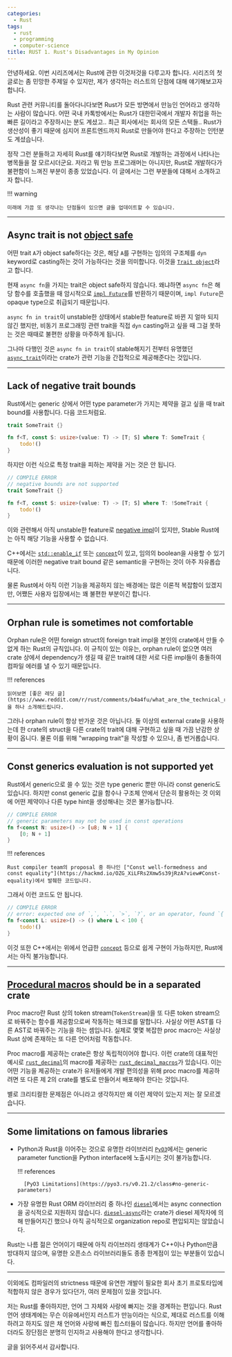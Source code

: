 ```yaml
---
categories:
  - Rust
tags:
  - rust
  - programming
  - computer-science
title: RUST 1. Rust's Disadvantages in My Opinion
---
```


안녕하세요. 이번 시리즈에서는 Rust에 관한 이것저것을 다루고자 합니다.
시리즈의 첫 글로는 좀 민망한 주제일 수 있지만, 제가 생각하는 러스트의 단점에 대해 얘기해보고자 합니다.

Rust 관련 커뮤니티를 돌아다니다보면 Rust가 모든 방면에서 만능인 언어라고 생각하는 사람이 많습니다.
어떤 국내 카톡방에서는 Rust가 대한민국에서 개발자 취업을 하는 빠른 길이라고 주장하시는 분도 계셨고..
최근 회사에서는 회사의 모든 스택들.. Rust가 생산성이 좋기 때문에 심지어 프론트엔드까지 Rust로 만들어야 한다고 주장하는 인턴분도 계셨습니다.

정작 그런 분들하고 자세히 Rust를 얘기하다보면 Rust로 개발하는 과정에서 나타나는 병목들을 잘 모르시더군요.
저라고 뭐 만능 프로그래머는 아니지만, Rust로 개발하다가 불편함이 느껴진 부분이 종종 있었습니다.
이 글에서는 그런 부분들에 대해서 소개하고자 합니다.

!!! warning

    미래에 가끔 또 생각나는 단점들이 있으면 글을 업데이트할 수 있습니다.

<!-- more -->
---

## Async trait is not [object safe](https://doc.rust-lang.org/beta/reference/items/traits.html#object-safety)

어떤 trait `A`가 object safe하다는 것은, 해당 `A`를 구현하는 임의의 구조체를 `dyn` keyword로 casting하는 것이 가능하다는 것을 의미합니다. 이것을 [`Trait object`](https://doc.rust-lang.org/beta/reference/types/trait-object.html)라고 합니다.

현재 `async fn`을 가지는 trait은 object safe하지 않습니다.
왜냐하면 `async fn`은 해당 함수를 호출했을 때 암시적으로 [`impl Future`](https://doc.rust-lang.org/std/future/trait.Future.html)를 반환하기 때문이며, `impl Future`은 opaque type으로 취급되기 때문입니다.

`async fn in trait`이 unstable한 상태에서 stable한 feature로 바뀐 지 얼마 되지 않긴 했지만, 비동기 프로그래밍 관련 trait을 직접 `dyn` casting하고 싶을 때 그걸 못하는 것은 때때로 불편한 상황을 마주하게 됩니다.

그나마 다행인 것은 `async fn in trait`이 stable해지기 전부터 유명했던 [`async_trait`](https://crates.io/crates/async-trait)이라는 crate가 관련 기능을 간접적으로 제공해준다는 것입니다.

---

## Lack of negative trait bounds

Rust에서는 generic 상에서 어떤 type parameter가 가지는 제약을 걸고 싶을 때 trait bound를 사용합니다. 다음 코드처럼요.

```rust
trait SomeTrait {}

fn f<T, const S: usize>(value: T) -> [T; S] where T: SomeTrait {
    todo!()
}
```

하지만 이런 식으로 특정 trait을 피하는 제약을 거는 것은 안 됩니다.

```rust
// COMPILE ERROR
// negative bounds are not supported
trait SomeTrait {}

fn f<T, const S: usize>(value: T) -> [T; S] where T: !SomeTrait {
    todo!()
}
```

이와 관련해서 아직 unstable한 feature로 [negative impl](https://doc.rust-lang.org/beta/unstable-book/language-features/negative-impls.html)이 있지만, Stable Rust에는 아직 해당 기능을 사용할 수 없습니다.

C++에서는 [`std::enable_if`](https://en.cppreference.com/w/cpp/types/enable_if) 또는 [`concept`](https://en.cppreference.com/w/cpp/language/constraints)이 있고, 임의의 boolean을 사용할 수 있기 때문에 이러한 negative trait bound 같은 semantic을 구현하는 것이 아주 자유롭습니다.

물론 Rust에서 아직 이런 기능을 제공하지 않는 배경에는 많은 이론적 복잡함이 있겠지만, 어쨌든 사용자 입장에서는 꽤 불편한 부분이긴 합니다.

---

## Orphan rule is sometimes not comfortable

Orphan rule은 어떤 foreign struct의 foreign trait impl을 본인의 crate에서 만들 수 없게 하는 Rust의 규칙입니다.
이 규칙이 있는 이유는, orphan rule이 없으면 여러 crate 상에서 dependency가 생길 때 같은 trait에 대한 서로 다른 impl들이 충돌하여 컴파일 에러를 낼 수 있기 때문입니다.

!!! references

    읽어보면 [좋은 레딧 글](https://www.reddit.com/r/rust/comments/b4a4fu/what_are_the_technical_reasons_for_the_orphan_rule/)을 하나 소개해드립니다.

그러나 orphan rule이 항상 반가운 것은 아닙니다.
둘 이상의 external crate을 사용하는데 한 crate의 struct을 다른 crate의 trait에 대해 구현하고 싶을 때 가끔 난감한 상황이 옵니다.
물론 이를 위해 "wrapping trait"을 작성할 수 있으나, 좀 번거롭습니다.

---

## Const generics evaluation is not supported yet

Rust에서 generic으로 쓸 수 있는 것은 type generic 뿐만 아니라 const generic도 있습니다.
하지만 const generic 값을 함수나 구조체 안에서 단순히 활용하는 것 이외에 어떤 제약이나 다른 type hint을 생성해내는 것은 불가능합니다.

```rust
// COMPILE ERROR
// generic parameters may not be used in const operations
fn f<const N: usize>() -> [u8; N + 1] {
    [0; N + 1]
}
```

!!! references

    Rust compiler team의 proposal 중 하나인 ["Const well-formedness and const equality"](https://hackmd.io/OZG_XiLFRs2Xmw5s39jRzA?view#Const-equality)에서 발췌한 코드입니다.

그래서 이런 코드도 안 됩니다.

```rust
// COMPILE ERROR
// error: expected one of `,`, `.`, `>`, `?`, or an operator, found `{`
fn f<const L: usize>() -> () where L < 100 {
    todo!()
}
```

이것 또한 C++에서는 위에서 언급한 [`concept`](https://en.cppreference.com/w/cpp/language/constraints) 등으로 쉽게 구현이 가능하지만, Rust에서는 아직 불가능합니다.

---

## [Procedural macros](https://doc.rust-lang.org/reference/procedural-macros.html) should be in a separated crate

Proc macro란 Rust 상의 token stream(`TokenStream`)을 또 다른 token stream으로 바꿔주는 함수를 제공함으로써 작동하는 매크로를 말합니다.
사실상 어떤 AST를 다른 AST로 바꿔주는 기능을 하는 셈입니다.
실제로 몇몇 복잡한 proc macro는 사실상 Rust 상에 존재하는 또 다른 언어처럼 작동합니다.

Proc macro를 제공하는 crate은 항상 독립적이어야 합니다.
이런 crate의 대표적인 예시로 [`rust_decimal`](https://docs.rs/rust_decimal/latest/rust_decimal/)의 macro를 제공하는 [`rust_decimal_macros`](https://docs.rs/rust_decimal_macros/latest/rust_decimal_macros/)가 있습니다.
이는 어떤 기능을 제공하는 crate가 유저들에게 개발 편의성을 위해 proc macro를 제공하려면 또 다른 제 2의 crate를 별도로 만들어서 배포해야 한다는 것입니다.

별로 크리티컬한 문제점은 아니라고 생각하지만 왜 이런 제약이 있는지 저는 잘 모르겠습니다.

---

## Some limitations on famous libraries

- Python과 Rust을 이어주는 것으로 유명한 라이브러리 [`PyO3`](https://pyo3.rs)에서는 generic parameter function을 Python interface에 노출시키는 것이 불가능합니다.

    !!! references

        [PyO3 Limitations](https://pyo3.rs/v0.21.2/class#no-generic-parameters)

- 가장 유명한 Rust ORM 라이브러리 중 하나인 [`diesel`](https://diesel.rs)에서는 async connection을 공식적으로 지원하지 않습니다.
    [`diesel-async`](https://crates.io/crates/diesel-async)라는 crate가 diesel 제작자에 의해 만들어지긴 했으나 아직 공식적으로 organization repo로 편입되지는 않았습니다.

Rust는 나름 젊은 언어이기 때문에 아직 라이브러리 생태계가 C++이나 Python만큼 방대하지 않으며, 유명한 오픈소스 라이브러리들도 종종 한계점이 있는 부분들이 있습니다.

---

이외에도 컴파일러의 strictness 때문에 유연한 개발이 필요한 회사 초기 프로토타입에 적합하지 않은 경우가 있다던가, 여러 문제점이 있을 것입니다.

저는 Rust를 좋아하지만, 언어 그 자체와 사랑에 빠지는 것을 경계하는 편입니다.
Rust 언어 생태계에는 무슨 이유에서인지 러스트가 만능이라는 식으로, 제대로 러스트를 이해하려고 하지도 않은 채 언어와 사랑에 빠진 힙스터들이 많습니다.
하지만 언어를 좋아하더라도 장단점은 분명히 인지하고 사용해야 한다고 생각합니다.

글을 읽어주셔서 감사합니다.
